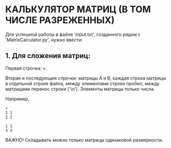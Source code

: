 # КАЛЬКУЛЯТОР МАТРИЦ (В ТОМ ЧИСЛЕ РАЗРЕЖЕННЫХ)

Для успешной работы в файле 'input.txt', созданного рядом с 'MatrixCalculator.py', нужно ввести:

## 1. Для сложения матриц: 

Первая строчка: +.

Вторая и последующие строчки: матрицы А и В, каждая строка матрицы в отдельной строке файла, между элементами строки пробел, между матрицами перенос строки ('\n'). Элементы матрицы только числа. 

Например, 

```
+
1 1
2 2

1 1
3 3
```

ВАЖНО! Складывать можно только матрицы одинаковой размерности.